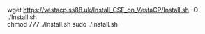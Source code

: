 wget https://vestacp.ss88.uk/Install_CSF_on_VestaCP/Install.sh -O ./Install.sh</br>
chmod 777 ./Install.sh
sudo ./Install.sh
